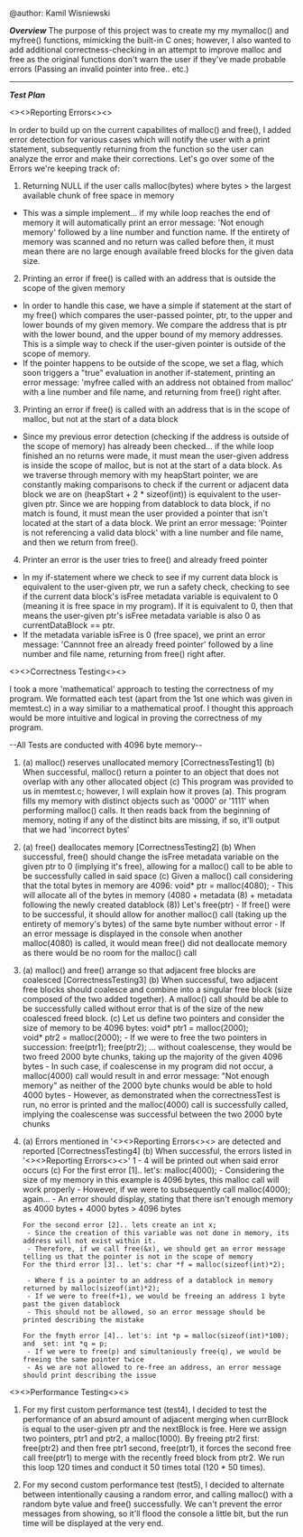 @author: Kamil Wisniewski

*************Overview*************
The purpose of this project was to create my my mymalloc() and myfree() functions, mimicking the built-in C ones;
however, I also wanted to add additional correctness-checking in an attempt to improve malloc and free as the original functions
don't warn the user if they've made probable errors (Passing an invalid pointer into free.. etc.)

-----------------------------------------------------------------

*************Test Plan*************

<><>Reporting Errors<><>

In order to build up on the current capabilites of malloc() and free(), I added error detection for various cases which will
notify the user with a print statement, subsequently returning from the function so the user can analyze the error and make their corrections. 
Let's go over some of the Errors we're keeping track of:

1. Returning NULL if the user calls malloc(bytes) where bytes > the largest available chunk of free space in memory
- This was a simple implement... if my while loop reaches the end of memory it will automatically print an error message: 'Not enough memory'
followed by a line number and function name. If the entirety of memory was scanned and no return was called before then, it must mean there are no
large enough available freed blocks for the given data size.

2. Printing an error if free() is called with an address that is outside the scope of the given memory
- In order to handle this case, we have a simple if statement at the start of my free() which compares the user-passed pointer, ptr, to the upper
and lower bounds of my given memory. We compare the address that is ptr with the lower bound, and the upper bound of my memory addresses. This is
a simple way to check if the user-given pointer is outside of the scope of memory. 
- If the pointer happens to be outside of the scope, we set a flag, which soon triggers a "true" evaluation in another if-statement, printing an
error message: 'myfree called with an address not obtained from malloc' with a line number and file name, and returning from free() right after.

3. Printing an error if free() is called with an address that is in the scope of malloc, but not at the start of a data block
- Since my previous error detection (checking if the address is outside of the scope of memory) has already been checked... if the while loop finished 
an no returns were made, it must mean the user-given address is inside the scope of malloc, but is not at the start of a data block. As we traverse through
memory with my heapStart pointer, we are constantly making comparisons to check if the current or adjacent data block we are on (heapStart + 2 * sizeof(int))
is equivalent to the user-given ptr. Since we are hopping from datablock to data block, if no match is found, it must mean the user provided a pointer that
isn't located at the start of a data block. We print an error message: 'Pointer is not referencing a valid data block' with a line number and file name, and then
we return from free().

4. Printer an error is the user tries to free() and already freed pointer
- In my if-statement where we check to see if my current data block is equivalent to the user-given ptr, we run a safety check, checking to see if 
the current data block's isFree metadata variable is equivalent to 0 (meaning it is free space in my program). If it is equivalent to 0, then that means
the user-given ptr's isFree metadata variable is also 0 as currentDataBlock == ptr. 
- If the metadata variable isFree is 0 (free space), we print an error message: 'Cannnot free an already freed pointer' followed by a line number and file name,
returning from free() right after.


<><>Correctness Testing<><>

I took a more 'mathematical' approach to testing the correctness of my program. We formatted each test (apart from the 1st one which was given in memtest.c) in a way similiar to a mathematical proof. I thought this approach would be more intuitive and logical in proving the correctness of my program.

--All Tests are conducted with 4096 byte memory--

1. (a) malloc() reserves unallocated memory [CorrectnessTesting1]
   (b) When successful, malloc() return a pointer to an object that does not overlap with any other allocated object
   (c) This program was provided to us in memtest.c; however, I will explain how it proves (a). This program fills my memory with distinct objects such as '0000' or '1111' when
   performing malloc() calls. It then reads back from the beginning of memory, noting if any of the distinct bits are missing, if so, it'll output that we had 'incorrect bytes'

2. (a) free() deallocates memory [CorrectnessTesting2]
   (b) When successful, free() should change the isFree metadata variable on the given ptr to 0 (implying it's free), allowing for a malloc() call to be able to be successfully called
   in said space
   (c) Given a malloc() call considering that the total bytes in memory are 4096: void* ptr = malloc(4080);
            - This will allocate all of the bytes in memory (4080 + metadata (8) + metadata following the newly created datablock (8))
       Let's free(ptr)
            - If free() were to be successful, it should allow for another malloc() call (taking up the entirety of memory's bytes) of the same byte number without error
            - If an error message is displayed in the console when another malloc(4080) is called, it would mean free() did not deallocate memory as there would be no room for the malloc() call

3. (a) malloc() and free() arrange so that adjacent free blocks are coalesced [CorrectnessTesting3]
   (b) When successful, two adjacent free blocks should coalesce and combine into a singular free block (size composed of the two added together). A malloc() call should be able to be successfully called
   without error that is of the size of the new coalesced freed block.
   (c) Let us define two pointers and consider the size of memory to be 4096 bytes:
                void* ptr1 = malloc(2000);  
                void* ptr2 = malloc(2000); 
        - If we were to free the two pointers in succession: free(ptr1); free(ptr2); 
              ... without coalescense, they would be two freed 2000 byte chunks, taking up the majority of the given 4096 bytes
        - In such case, if coalescense in my program did not occur, a malloc(4000) call would result in and error message: "Not enough memory" as neither of the 2000 byte chunks would be able to hold 4000 bytes
        - However, as demonstrated when the correctnessTest is run, no error is printed and the malloc(4000) call is successfully called, implying the coalescense was successful between the two 2000 byte chunks

4. (a) Errors mentioned in '<><>Reporting Errors<><> are detected and reported [CorrectnessTesting4]
   (b) When successful, the errors listed in '<><>Reporting Errors<><>' 1 - 4 will be printed out when said error occurs
   (c) For the first error [1].. let's: malloc(4000);
        - Considering the size of my memory in this example is 4096 bytes, this malloc call will work properly
        - However, if we were to subsequently call malloc(4000); again...
        - An error should display, stating that there isn't enough memory as 4000 bytes + 4000 bytes > 4096 bytes

       For the second error [2].. lets create an int x;
        - Since the creation of this variable was not done in memory, its address will not exist within it.
        - Therefore, if we call free(&x), we should get an error message telling us that the pointer is not in the scope of memory
       For the third error [3].. let's: char *f = malloc(sizeof(int)*2);

        - Where f is a pointer to an address of a datablock in memory returned by malloc(sizeof(int)*2);
        - If we were to free(f+1), we would be freeing an address 1 byte past the given datablock
        - This should not be allowed, so an error message should be printed describing the mistake

       For the fmyth error [4].. let's: int *p = malloc(sizeof(int)*100);  and  set: int *q = p;
        - If we were to free(p) and simultaniously free(q), we would be freeing the same pointer twice
        - As we are not allowed to re-free an address, an error message should print describing the issue  

<><>Performance Testing<><>

1. For my first custom performance test (test4), I decided to test the performance of an absurd amount of adjacent merging when
currBlock is equal to the user-given ptr and the nextBlock is free. Here we assign two pointers, ptr1 and ptr2, a malloc(1000).
By freeing ptr2 first: free(ptr2) and then free ptr1 second, free(ptr1), it forces the second free call free(ptr1) to merge with the
recently freed block from ptr2. We run this loop 120 times and conduct it 50 times total (120 * 50 times).

2. For my second custom performance test (test5), I decided to alternate between intentionally causing a random error, and calling
malloc() with a random byte value and free() successfully. We can't prevent the error messages from showing, so it'll flood the console
a little bit, but the run time will be displayed at the very end.

        
